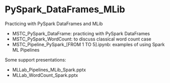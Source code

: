 # PySpark_DataFrames_MLib
Practicing with PySpark DataFrames and MLib

  * MSTC_PySpark_DataFrame: practicing with PySpark DataFrames
  * MSTC_PySpark_WordCount: to discuss classical word count case
  * MSTC_Pipeline_PySpark_[FROM 1 TO 5].ipynb: examples of using Spark ML Pipelines
 
 Some support presentations:
 
  * MLLab_Pipelines_MLib_Spark.pptx
  * MLLab_WordCount_Spark.pptx
 
 


